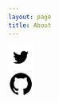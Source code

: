 ```yaml
---
layout: page
title: About
---
```


[<img src="../images/twitter.png" style="width:50px;">](http://twitter.com/jorisvdaa) </br>
[<img src="../images/github.png" style="width:50px;">](http://github.com/joris89)

